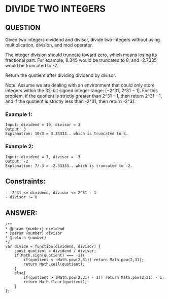# DIVIDE TWO INTEGERS

## QUESTION

Given two integers dividend and divisor, divide two integers without using multiplication, division, and mod operator.

The integer division should truncate toward zero, which means losing its fractional part. For example, 8.345 would be truncated to 8, and -2.7335 would be truncated to -2.

Return the quotient after dividing dividend by divisor.

Note: Assume we are dealing with an environment that could only store integers within the 32-bit signed integer range: [−2^31, 2^31 − 1]. For this problem, if the quotient is strictly greater than 2^31 - 1, then return 2^31 - 1, and if the quotient is strictly less than -2^31, then return -2^31.

### Example 1:

    Input: dividend = 10, divisor = 3
    Output: 3
    Explanation: 10/3 = 3.33333.. which is truncated to 3.

### Example 2:

    Input: dividend = 7, divisor = -3
    Output: -2
    Explanation: 7/-3 = -2.33333.. which is truncated to -2.

## Constraints:

    - -2^31 <= dividend, divisor <= 2^31 - 1
    - divisor != 0

## ANSWER:

    /**
    * @param {number} dividend
    * @param {number} divisor
    * @return {number}
    */
    var divide = function(dividend, divisor) {
        const quotient = dividend / divisor;
        if(Math.sign(quotient) === -1){
            if(quotient < -Math.pow(2,31)) return Math.pow(2,31);
            return Math.ceil(quotient);
        }
        else{
            if(quotient > (Math.pow(2,31) - 1)) return Math.pow(2,31) - 1;
            return Math.floor(quotient);
        }
    };
